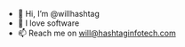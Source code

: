 - 👋 Hi, I’m @willhashtag
- 💞️ I love software
- 📫 Reach me on will@hashtaginfotech.com

<!---
willhashtag/willhashtag is a ✨ special ✨ repository because its `README.md` (this file) appears on your GitHub profile.
You can click the Preview link to take a look at your changes.
--->
